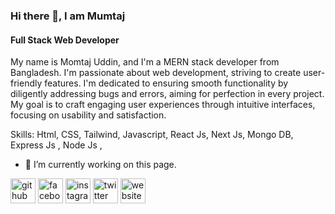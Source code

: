 ### Hi there 👋, I am Mumtaj
#### Full Stack Web Developer
My name is Momtaj Uddin, and I'm a MERN stack developer from Bangladesh. I'm passionate about web development, striving to create user-friendly features. I'm dedicated to ensuring smooth functionality by diligently addressing bugs and errors, aiming for perfection in every project. My goal is to craft engaging user experiences through intuitive interfaces, focusing on usability and satisfaction.

Skills: Html, CSS, Tailwind, Javascript, React Js, Next Js, Mongo DB, Express Js , Node Js , 

- 🔭 I’m currently working on this page. 


[<img src='https://cdn.jsdelivr.net/npm/simple-icons@3.0.1/icons/github.svg' alt='github' height='40'>](https://github.com/https://github.com/foisaluddin400)  [<img src='https://cdn.jsdelivr.net/npm/simple-icons@3.0.1/icons/facebook.svg' alt='facebook' height='40'>](https://www.facebook.com/https://www.facebook.com/rh.foisal)  [<img src='https://cdn.jsdelivr.net/npm/simple-icons@3.0.1/icons/instagram.svg' alt='instagram' height='40'>](https://www.instagram.com/https://www.instagram.com/rkfoisal330/profilecard/?igsh=ejZvOTg0cWV4dmFj/)  [<img src='https://cdn.jsdelivr.net/npm/simple-icons@3.0.1/icons/twitter.svg' alt='twitter' height='40'>](https://twitter.com/https://x.com/foisaluddin495?t=WXOdR7frFr2hy85QOmhscA&s=09)  [<img src='https://cdn.jsdelivr.net/npm/simple-icons@3.0.1/icons/icloud.svg' alt='website' height='40'>](foisalrk2@gmail.com)  



